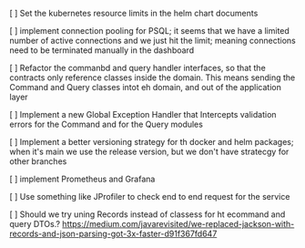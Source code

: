 
[ ] Set the kubernetes resource limits in the helm chart documents

[ ] implement connection pooling for PSQL; it seems that we have a limited number of active connections and we just hit the limit; meaning connections need to be terminated manually in the dashboard

[ ] Refactor the commanbd and query handler interfaces, so that the contracts only reference classes inside the domain.  This means sending the Command and Query classes intot eh domain, and out of the application layer

[ ] Implement a new Global Exception Handler that Intercepts validation errors for the Command and for the Query modules

[ ] Implement a better versioning strategy for th docker and helm packages; when it's main we use the release version, but we don't have  stratecgy for other branches

[ ] implement Prometheus and Grafana

[ ] Use something like JProfiler to check end to end request for the service

[ ] Should we try uning Records instead of classess for ht ecommand and query DTOs.?
    https://medium.com/javarevisited/we-replaced-jackson-with-records-and-json-parsing-got-3x-faster-d91f367fd647
